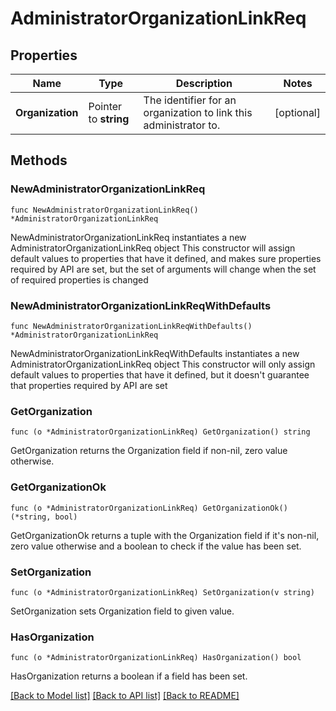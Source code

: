 # AdministratorOrganizationLinkReq

## Properties

Name | Type | Description | Notes
------------ | ------------- | ------------- | -------------
**Organization** | Pointer to **string** | The identifier for an organization to link this administrator to. | [optional] 

## Methods

### NewAdministratorOrganizationLinkReq

`func NewAdministratorOrganizationLinkReq() *AdministratorOrganizationLinkReq`

NewAdministratorOrganizationLinkReq instantiates a new AdministratorOrganizationLinkReq object
This constructor will assign default values to properties that have it defined,
and makes sure properties required by API are set, but the set of arguments
will change when the set of required properties is changed

### NewAdministratorOrganizationLinkReqWithDefaults

`func NewAdministratorOrganizationLinkReqWithDefaults() *AdministratorOrganizationLinkReq`

NewAdministratorOrganizationLinkReqWithDefaults instantiates a new AdministratorOrganizationLinkReq object
This constructor will only assign default values to properties that have it defined,
but it doesn't guarantee that properties required by API are set

### GetOrganization

`func (o *AdministratorOrganizationLinkReq) GetOrganization() string`

GetOrganization returns the Organization field if non-nil, zero value otherwise.

### GetOrganizationOk

`func (o *AdministratorOrganizationLinkReq) GetOrganizationOk() (*string, bool)`

GetOrganizationOk returns a tuple with the Organization field if it's non-nil, zero value otherwise
and a boolean to check if the value has been set.

### SetOrganization

`func (o *AdministratorOrganizationLinkReq) SetOrganization(v string)`

SetOrganization sets Organization field to given value.

### HasOrganization

`func (o *AdministratorOrganizationLinkReq) HasOrganization() bool`

HasOrganization returns a boolean if a field has been set.


[[Back to Model list]](../README.md#documentation-for-models) [[Back to API list]](../README.md#documentation-for-api-endpoints) [[Back to README]](../README.md)


